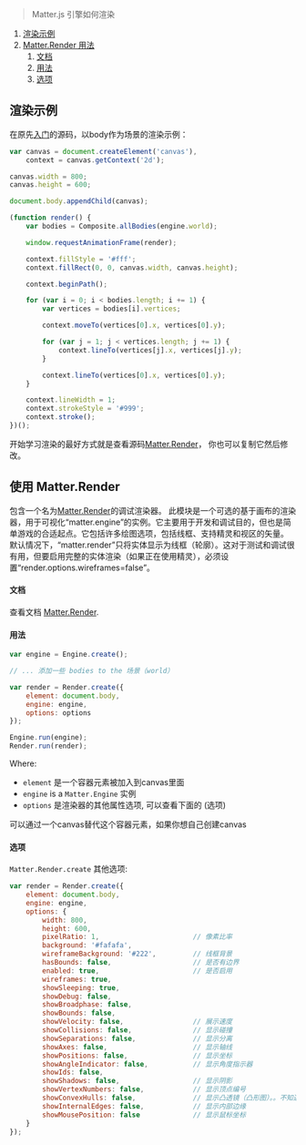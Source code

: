 > Matter.js 引擎如何渲染

1. [渲染示例](#renderer-example)
1. [Matter.Render 用法](#using-matterrender)
    1. [文档](#documentation)
    1. [用法](#usage)
    1. [选项](#options)

## 渲染示例
在原先[入门](https://github.com/liabru/matter-js/wiki/Getting-started)的源码，以body作为场景的渲染示例：

```js
var canvas = document.createElement('canvas'),
    context = canvas.getContext('2d');

canvas.width = 800;
canvas.height = 600;

document.body.appendChild(canvas);

(function render() {
    var bodies = Composite.allBodies(engine.world);

    window.requestAnimationFrame(render);

    context.fillStyle = '#fff';
    context.fillRect(0, 0, canvas.width, canvas.height);

    context.beginPath();

    for (var i = 0; i < bodies.length; i += 1) {
        var vertices = bodies[i].vertices;

        context.moveTo(vertices[0].x, vertices[0].y);

        for (var j = 1; j < vertices.length; j += 1) {
            context.lineTo(vertices[j].x, vertices[j].y);
        }

        context.lineTo(vertices[0].x, vertices[0].y);
    }

    context.lineWidth = 1;
    context.strokeStyle = '#999';
    context.stroke();
})();
```

开始学习渲染的最好方式就是查看源码[Matter.Render](https://github.com/liabru/matter-js/blob/master/src/render/Render.js)，
你也可以复制它然后修改。


## 使用 Matter.Render

包含一个名为[Matter.Render](http://brm.io/matter-js/docs/classes/Render.html)的调试渲染器。
此模块是一个可选的基于画布的渲染器，用于可视化“matter.engine”的实例。它主要用于开发和调试目的，但也是简单游戏的合适起点。它包括许多绘图选项，包括线框、支持精灵和视区的矢量。
默认情况下，“matter.render”只将实体显示为线框（轮廓）。这对于测试和调试很有用，但要启用完整的实体渲染（如果正在使用精灵），必须设置“render.options.wireframes=false”。

#### 文档

查看文档 [Matter.Render](http://brm.io/matter-js/docs/classes/Render.html).

#### 用法

```js
var engine = Engine.create();

// ... 添加一些 bodies to the 场景（world）

var render = Render.create({
    element: document.body,
    engine: engine,
    options: options
});

Engine.run(engine);
Render.run(render);
```

Where:

- `element` 是一个容器元素被加入到canvas里面
- `engine` is a `Matter.Engine` 实例
- `options` 是渲染器的其他属性选项, 可以查看下面的 (选项)

可以通过一个canvas替代这个容器元素，如果你想自己创建canvas

#### 选项

`Matter.Render.create` 其他选项:

```js
var render = Render.create({
    element: document.body,
    engine: engine,
    options: {
        width: 800,
        height: 600,
        pixelRatio: 1,                       // 像素比率
        background: '#fafafa',
        wireframeBackground: '#222',         // 线框背景
        hasBounds: false,                    // 是否有边界
        enabled: true,                       // 是否启用
        wireframes: true,                   
        showSleeping: true,
        showDebug: false,
        showBroadphase: false,
        showBounds: false,
        showVelocity: false,                 // 展示速度
        showCollisions: false,               // 显示碰撞
        showSeparations: false,              // 显示分离 
        showAxes: false,                     // 显示轴线 
        showPositions: false,                // 显示坐标
        showAngleIndicator: false,           // 显示角度指示器
        showIds: false,                        
        showShadows: false,                  // 显示阴影
        showVertexNumbers: false,            // 显示顶点编号
        showConvexHulls: false,              // 显示凸透镜（凸形图）。。不知道怎么翻译，
        showInternalEdges: false,            // 显示内部边缘
        showMousePosition: false             // 显示鼠标坐标
    }
});
```
